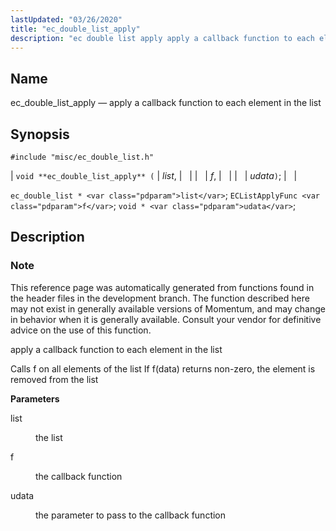 ```yaml
---
lastUpdated: "03/26/2020"
title: "ec_double_list_apply"
description: "ec double list apply apply a callback function to each element in the list void ec double list apply list f udata ec double list list EC List Apply Func f void udata This reference page was automatically generated from functions found in the header files in the development branch..."
---
```


<a name="apis.ec_double_list_apply"></a> 
## Name

ec_double_list_apply — apply a callback function to each element in the list

## Synopsis

`#include "misc/ec_double_list.h"`

| `void **ec_double_list_apply** (` | <var class="pdparam">list</var>, |   |
|   | <var class="pdparam">f</var>, |   |
|   | <var class="pdparam">udata</var>`)`; |   |

`ec_double_list * <var class="pdparam">list</var>`;
`ECListApplyFunc <var class="pdparam">f</var>`;
`void * <var class="pdparam">udata</var>`;<a name="idp50989536"></a> 
## Description

### Note

This reference page was automatically generated from functions found in the header files in the development branch. The function described here may not exist in generally available versions of Momentum, and may change in behavior when it is generally available. Consult your vendor for definitive advice on the use of this function.

apply a callback function to each element in the list

Calls f on all elements of the list If f(data) returns non-zero, the element is removed from the list

**<a name="idp50992960"></a> Parameters**

<dl class="variablelist">

<dt>list</dt>

<dd>

the list

</dd>

<dt>f</dt>

<dd>

the callback function

</dd>

<dt>udata</dt>

<dd>

the parameter to pass to the callback function

</dd>

</dl>